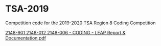 # TSA-2019

Competition code for the 2019-2020 TSA Region 8 Coding Competition

[2148-901 2148-012  2148-006 - CODING - LEAP Report & Documentation.pdf](https://github.com/davidsaldubehere/TSA-2019/files/9557857/2148-901.2148-012.2148-006.-.CODING.-.LEAP.Report.Documentation.pdf)
